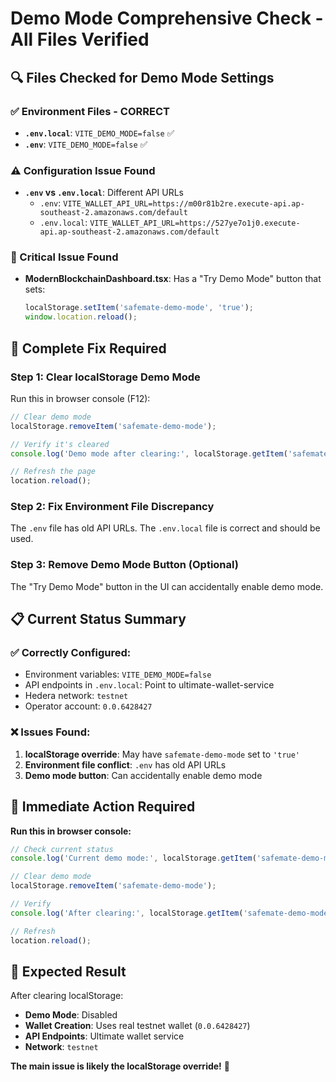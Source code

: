 # Demo Mode Comprehensive Check - All Files Verified

## 🔍 **Files Checked for Demo Mode Settings**

### **✅ Environment Files - CORRECT**
- **`.env.local`**: `VITE_DEMO_MODE=false` ✅
- **`.env`**: `VITE_DEMO_MODE=false` ✅

### **⚠️ Configuration Issue Found**
- **`.env` vs `.env.local`**: Different API URLs
  - `.env`: `VITE_WALLET_API_URL=https://m00r81b2re.execute-api.ap-southeast-2.amazonaws.com/default`
  - `.env.local`: `VITE_WALLET_API_URL=https://527ye7o1j0.execute-api.ap-southeast-2.amazonaws.com/default`

### **🚨 Critical Issue Found**
- **ModernBlockchainDashboard.tsx**: Has a "Try Demo Mode" button that sets:
  ```javascript
  localStorage.setItem('safemate-demo-mode', 'true');
  window.location.reload();
  ```

## 🔧 **Complete Fix Required**

### **Step 1: Clear localStorage Demo Mode**
Run this in browser console (F12):
```javascript
// Clear demo mode
localStorage.removeItem('safemate-demo-mode');

// Verify it's cleared
console.log('Demo mode after clearing:', localStorage.getItem('safemate-demo-mode'));

// Refresh the page
location.reload();
```

### **Step 2: Fix Environment File Discrepancy**
The `.env` file has old API URLs. The `.env.local` file is correct and should be used.

### **Step 3: Remove Demo Mode Button (Optional)**
The "Try Demo Mode" button in the UI can accidentally enable demo mode.

## 📋 **Current Status Summary**

### **✅ Correctly Configured:**
- Environment variables: `VITE_DEMO_MODE=false`
- API endpoints in `.env.local`: Point to ultimate-wallet-service
- Hedera network: `testnet`
- Operator account: `0.0.6428427`

### **❌ Issues Found:**
1. **localStorage override**: May have `safemate-demo-mode` set to `'true'`
2. **Environment file conflict**: `.env` has old API URLs
3. **Demo mode button**: Can accidentally enable demo mode

## 🎯 **Immediate Action Required**

**Run this in browser console:**
```javascript
// Check current status
console.log('Current demo mode:', localStorage.getItem('safemate-demo-mode'));

// Clear demo mode
localStorage.removeItem('safemate-demo-mode');

// Verify
console.log('After clearing:', localStorage.getItem('safemate-demo-mode'));

// Refresh
location.reload();
```

## 🚀 **Expected Result**

After clearing localStorage:
- **Demo Mode**: Disabled
- **Wallet Creation**: Uses real testnet wallet (`0.0.6428427`)
- **API Endpoints**: Ultimate wallet service
- **Network**: `testnet`

**The main issue is likely the localStorage override!** 🎯
